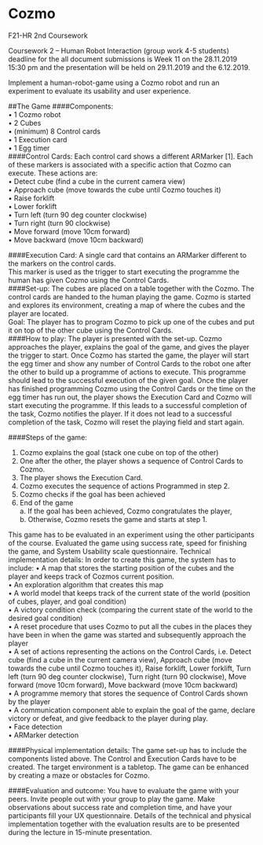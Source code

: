 # Cozmo
F21-HR 2nd Coursework

Coursework 2 – Human Robot Interaction (group work 4-5 students) deadline for the all document
submissions is Week 11 on the 28.11.2019 15:30 pm and the presentation will be held on 29.11.2019
and the 6.12.2019.

Implement a human-robot-game using a Cozmo robot and run an experiment to evaluate its usability
and user experience.

##The Game
####Components:  
• 1 Cozmo robot  
• 2 Cubes  
• (minimum) 8 Control cards  
• 1 Execution card  
• 1 Egg timer  
####Control Cards: 
Each control card shows a different ARMarker [1]. Each of these markers is associated
with a specific action that Cozmo can execute. These actions are:  
• Detect cube (find a cube in the current camera view)  
• Approach cube (move towards the cube until Cozmo touches it)  
• Raise forklift  
• Lower forklift  
• Turn left (turn 90 deg counter clockwise)  
• Turn right (turn 90 clockwise)  
• Move forward (move 10cm forward)  
• Move backward (move 10cm backward)  

####Execution Card: 
A single card that contains an ARMarker different to the markers on the control cards.  
This marker is used as the trigger to start executing the programme the human has given Cozmo using
the Control Cards.  
####Set-up: 
The cubes are placed on a table together with the Cozmo. The control cards are handed to the
human playing the game. Cozmo is started and explores its environment, creating a map of where the
cubes and the player are located.  
Goal: The player has to program Cozmo to pick up one of the cubes and put it on top of the other cube
using the Control Cards.  
####How to play: 
The player is presented with the set-up. Cozmo approaches the player, explains the goal
of the game, and gives the player the trigger to start. Once Cozmo has started the game, the player
will start the egg timer and show any number of Control Cards to the robot one after the other to
build up a programme of actions to execute. This programme should lead to the successful execution
of the given goal. Once the player has finished programming Cozmo using the Control Cards or the
time on the egg timer has run out, the player shows the Execution Card and Cozmo will start executing
the programme. If this leads to a successful completion of the task, Cozmo notifies the player. If it
does not lead to a successful completion of the task, Cozmo will reset the playing field and start again.

####Steps of the game:
1. Cozmo explains the goal (stack one cube on top of the other)  
2. One after the other, the player shows a sequence of Control Cards to Cozmo.  
3. The player shows the Execution Card.  
4. Cozmo executes the sequence of actions Programmed in step 2.  
5. Cozmo checks if the goal has been achieved  
6. End of the game    
a. If the goal has been achieved, Cozmo congratulates the player,    
b. Otherwise, Cozmo resets the game and starts at step 1.  

This game has to be evaluated in an experiment using the other participants of the course. Evaluated
the game using success rate, speed for finishing the game, and System Usability scale questionnaire.
Technical implementation details: In order to create this game, the system has to include:
• A map that stores the starting position of the cubes and the player and keeps track
of Cozmos current position.  
• An exploration algorithm that creates this map  
• A world model that keeps track of the current state of the world (position of cubes, player,
and goal condition)  
• A victory condition check (comparing the current state of the world to the desired goal
condition)  
• A reset procedure that uses Cozmo to put all the cubes in the places they have been in when
the game was started and subsequently approach the player  
• A set of actions representing the actions on the Control Cards, i.e. Detect cube (find a cube in
the current camera view), Approach cube (move towards the cube until Cozmo touches it), Raise
forklift, Lower forklift, Turn left (turn 90 deg counter clockwise), Turn right (turn 90 clockwise),
Move forward (move 10cm forward), Move backward (move 10cm backward)  
• A programme memory that stores the sequence of Control Cards shown by the player  
• A communication component able to explain the goal of the game, declare victory or defeat,
and give feedback to the player during play.  
• Face detection  
• ARMarker detection  

####Physical implementation details: 
The game set-up has to include the components listed above. The Control and Execution Cards have to be created. 
The target environment is a tabletop. The game can be enhanced by creating a maze or obstacles for Cozmo.  

####Evaluation and outcome: 
You have to evaluate the game with your peers. Invite people out with your
group to play the game. Make observations about success rate and completion time, and have your
participants fill your UX questionnaire. Details of the technical and physical implementation together
with the evaluation results are to be presented during the lecture in 15-minute presentation.
